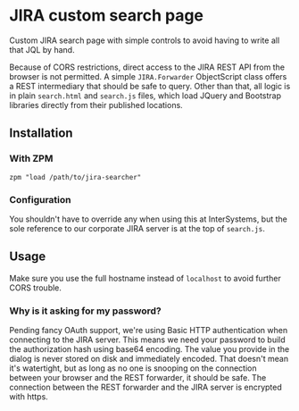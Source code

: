 # JIRA custom search page

Custom JIRA search page with simple controls to avoid having to write all that JQL by hand.

Because of CORS restrictions, direct access to the JIRA REST API from the browser is not permitted. A simple `JIRA.Forwarder` ObjectScript class offers a REST intermediary that should be safe to query. Other than that, all logic is in plain `search.html` and `search.js` files, which load JQuery and Bootstrap libraries directly from their published locations.

## Installation

### With ZPM

```ObjectScript
zpm "load /path/to/jira-searcher"
```

### Configuration

You shouldn't have to override any when using this at InterSystems, but the sole reference to our corporate JIRA server is at the top of `search.js`.

## Usage

Make sure you use the full hostname instead of `localhost` to avoid further CORS trouble.

### Why is it asking for my password?

Pending fancy OAuth support, we're using Basic HTTP authentication when connecting to the JIRA server. This means we need your password to build the authorization hash using base64 encoding. The value you provide in the dialog is never stored on disk and immediately encoded. That doesn't mean it's watertight, but as long as no one is snooping on the connection between your browser and the REST forwarder, it should be safe. The connection between the REST forwarder and the JIRA server is encrypted with https.